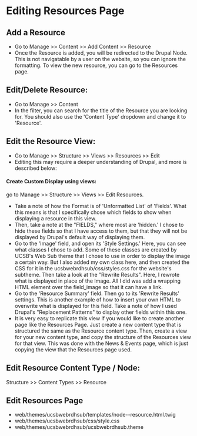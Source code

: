 # Editing Resources Page

## Add a Resource
- Go to Manage >> Content >> Add Content >> Resource
- Once the Resource  is added, you will be redirected to the Drupal Node.  This is not navigatable by a user on the website, so you can ignore the formatting.  To view the new resource, you can go to the Resources page.
 

## Edit/Delete Resource:
- Go to Manage >> Content
- In the filter, you can search for the title of the Resource you are looking for.  You should also use the 'Content Type' dropdown and change it to 'Resource'.  

## Edit the Resource View:
- Go to Manage >> Structure >> Views >> Resources >> Edit
- Editing this may require a deeper understanding of Drupal, and more is described below:  

#### Create Custom Display using views:
 go to Manage >> Structure >> Views >> Edit Resources.
- Take a note of how the Format is of 'Unformatted List' of 'Fields'.  What this means is that I specifically chose which fields to show when displaying a resource in this view.  
- Then, take a note at the "FIELDS," where most are 'hidden.'  I chose to hide these fields so that I have access to them, but that they will not be displayed by Drupal's default way of displaying them.  
- Go to the 'Image' field, and open its 'Style Settings.'  Here, you can see what classes I chose to add.  Some of these classes are created by UCSB's Web Sub theme that I chose to use in order to display the image a certain way.  But I also added my own class here, and then created the CSS for it in the ucsbwebrdhsub/css/styles.css for the website's subtheme.  Then take a look at the "Rewrite Results".  Here, I rewrote what is displayed in place of the Image.  All I did was add a wrapping HTML element over the field_image so that it can have a link.
- Go to the 'Resource Summary' field.  Then go to its 'Rewrite Results' settings.  This is another example of how to insert your own HTML to overwrite what is displayed for this field.  Take a note of how I used Drupal's "Replacement Patterns" to display other fields within this one.  
- It is very easy to replicate this view if you would like to create another page like the Resources Page.  Just create a new content type that is structured the same as the Resource content type.  Then, create a view for your new content type, and copy the structure of the Resources view for that view.  This was done with the News & Events page, which is just copying the view that the Resources page used.

## Edit Resource Content Type / Node:
Structure >> Content Types >> Resource

## Edit Resources Page
- web/themes/ucsbwebrdhsub/templates/node--resource.html.twig
- web/themes/ucsbwebrdhsub/css/style.css
- web/themes/ucsbwebrdhsub/ucsbwebrdhsub.theme
